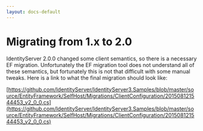 ```yaml
---
layout: docs-default
---
```


# Migrating from 1.x to 2.0

IdentityServer 2.0.0 changed some client semantics, so there is a necessary EF migration. Unfortunately the EF migration tool does not understand all of these semantics, but fortunately this is not that difficult with some manual tweaks. Here is a link to what the final migration should look like:

[https://github.com/IdentityServer/IdentityServer3.Samples/blob/master/source/EntityFramework/SelfHost/Migrations/ClientConfiguration/201508121544453_v2_0_0.cs](https://github.com/IdentityServer/IdentityServer3.Samples/blob/master/source/EntityFramework/SelfHost/Migrations/ClientConfiguration/201508121544453_v2_0_0.cs)
